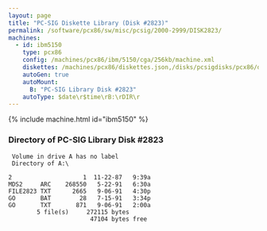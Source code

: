 ```yaml
---
layout: page
title: "PC-SIG Diskette Library (Disk #2823)"
permalink: /software/pcx86/sw/misc/pcsig/2000-2999/DISK2823/
machines:
  - id: ibm5150
    type: pcx86
    config: /machines/pcx86/ibm/5150/cga/256kb/machine.xml
    diskettes: /machines/pcx86/diskettes.json,/disks/pcsigdisks/pcx86/diskettes.json
    autoGen: true
    autoMount:
      B: "PC-SIG Library Disk #2823"
    autoType: $date\r$time\rB:\rDIR\r
---
```


{% include machine.html id="ibm5150" %}

### Directory of PC-SIG Library Disk #2823

     Volume in drive A has no label
     Directory of A:\

    2                    1  11-22-87   9:39a
    MDS2     ARC    268550   5-22-91   6:30a
    FILE2823 TXT      2665   9-06-91   4:30p
    GO       BAT        28   7-15-91   3:34p
    GO       TXT       871   9-06-91   2:00a
            5 file(s)     272115 bytes
                           47104 bytes free
